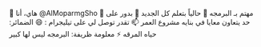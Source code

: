 👋 هاي، أنا @AlMoparmgSho
👀 مهتم بـ البرمجه
🌱 حالياً بتعلم كل الجديد 
💞️ بدور على حد يتعاون معايا في بنايه مشروع العمر 
📫 تقدر توصل لي على تيليجرام : 
😄 الضمائر: حياه المرقه
⚡ معلومة ظريفة: البرمجه ليس لها كبير
<!---
ahmedcoderx1/ahmedcoderx1 is a ✨ special ✨ repository because its `README.md` (this file) appears on your GitHub profile.
You can click the Preview link to take a look at your changes.
--->
